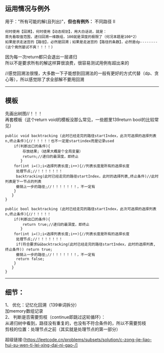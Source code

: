 ## 运用情况与例外
用于："所有可能的解(且列出)"，**但也有例外：** 不同路径 II  
```
何时使用【回溯】，何时使用【动态规划】，用大白话说，就是：
首先看取值范围，递归回溯一维数组，100就是深度的极限了（何况本题是100*2）
如果是求走迷宫的【路径】，必然是回溯；如果是走迷宫的【路径的条数】，必然是dp--------(这个竟然屡试不爽！！！！)
```            
因为每一次return都只会退出一层递归  
所以不是要求所有的解这样算很浪费，很容易测试用例有超出来的  
  
//感觉回溯法很慢，大多数一下子能想到回溯法的一般有更好的方式代替（dp、贪心等），所以感觉除了求全部解不要用回溯  

---

## 模板
先画出树图//！！！  
再套模板（这个return void的模板没那么常见，一些题里139return bool的比较常见）  
```
public void backtracking (此时已经走完的路径startIndex，此次可选择的选择列表n,终止条件){//！！！！！也不一定是startindex而是记录used
    if(判断出口的条件){
        存放结果;（结果大概是个全局变量）
        return;//递归的最深度，即终止
       }
    for(int i=();i<选择列表长度;i++){//列表长度是所有的选择长度
     处理节点;//！！！！！！！
     backtracking(此时已经走完的路径startIndex，此时的选择列表,终止条件)//此时列表是下一节点的列表
     撤销上一步的路径;//！！！！！！！，不一定有
    }
   }
}
```
```
public bool backtracking (此时已经走完的路径startIndex，此次可选择的选择列表n,终止条件){//！！！！！
    if(判断出口的条件){
        return true;//递归的最深度，即终止
       }
    for(int i=();i<选择列表长度;i++){//列表长度是所有的选择长度
     处理节点;//！！！！！！！
     if(符合要求&&backtracking(此时已经走完的路径startIndex，此时的选择列表,终止条件)) return true;
     撤销上一步的路径;//！！！！！！！，不一定有
     return false;
    }
   }
}
```

---


## 细节：  
1、    优化：记忆化回溯（139单词拆分）  
       加memory数组记录  
2、    判断是否需要剪枝（continue即跳过这轮循环）：  
       从递归树中看到，路径没有重复的，也没有不符合条件的，所以不需要剪枝  
       剪枝的位置：处理节点之前（其实就是处理节点的第一部分）  

  
超级链接:[https://leetcode.cn/problems/subsets/solution/c-zong-jie-liao-hui-su-wen-ti-lei-xing-dai-ni-gao-/]
